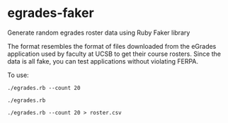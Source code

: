 # egrades-faker

Generate random egrades roster data using Ruby Faker library

The format resembles the format of files downloaded from the eGrades
application used by faculty at UCSB to get their course rosters.
Since the data is all fake, you can test applications without
violating FERPA.

To use:

```
./egrades.rb --count 20

./egrades.rb

./egrades.rb --count 20 > roster.csv
```

